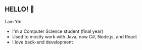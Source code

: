 ## HELLO! 🤠

I am Yin

- I'm a Computer Science student (final year)
- Used to mostly work with Java, now C#, Node.js, and React
- I love back-end development
